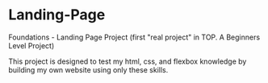 # Landing-Page
Foundations - Landing Page Project (first "real project" in TOP. A Beginners Level Project)

This project is designed to test my html, css, and flexbox knowledge by building my own website using
only these skills. 
